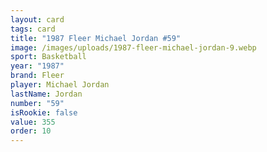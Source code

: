 ```yaml
---
layout: card
tags: card
title: "1987 Fleer Michael Jordan #59"
image: /images/uploads/1987-fleer-michael-jordan-9.webp
sport: Basketball
year: "1987"
brand: Fleer
player: Michael Jordan
lastName: Jordan
number: "59"
isRookie: false
value: 355
order: 10
---
```

